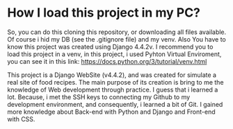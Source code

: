 # How I load this project in my PC?
So, you can do this cloning this repository, or downloading all files available. Of course i hid my DB (see the .gitignore file) and my venv. Also You have to know this 
project was created using Django 4.4.2v. I recommend you to load this project in a venv, in this project, i used Pyhton Virtual Enviroment, you can see it in this 
link: https://docs.python.org/3/tutorial/venv.html

This project is a Django WebSite (v4.4.2), and was created for simulate a real site of food recipes. The main purpose of its creation is bring to me the knowledge of Web 
development through practice. I guess that i learned a lot. Because, i met the SSH keys to connecting my Github to my development environment, and consequently, 
i learned a bit of Git. I gained more knowledge about Back-end with Python and Django and Front-end with CSS. 

